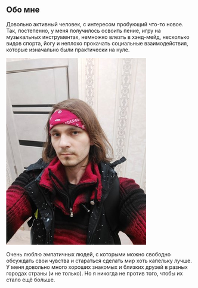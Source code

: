 ## Обо мне

Довольно активный человек, с интересом пробующий что-то новое. Так, постепенно, у меня получилось освоить пение, игру на музыкальных инструментах, немножко влезть в хэнд-мейд, несколько видов спорта, йогу и неплохо прокачать социальные взаимодействия, которые изначально были практически на нуле. 

![Мой лик](face.jpeg)

Очень люблю эмпатичных людей, с которыми можно свободно обсуждать свои чувства и стараться сделать мир хоть капельку лучше.
У меня довольно много хороших знакомых и близких друзей в разных городах страны (и не только). Но я никогда не против того, чтобы их стало ещё больше.